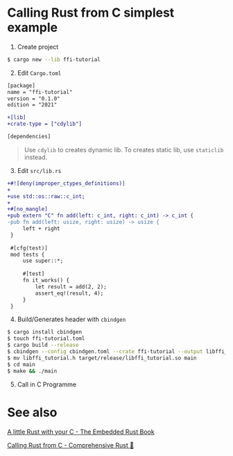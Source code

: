 # Calling Rust from C simplest example

1. Create project

```bash
$ cargo new --lib ffi-tutorial
```

2. Edit `Cargo.toml`

```diff
[package]
name = "ffi-tutorial"
version = "0.1.0"
edition = "2021"

+[lib]
+crate-type = ["cdylib"]

[dependencies]
```

> Use `cdylib` to creates dynamic lib.
> To creates static lib, use `staticlib` instead.


3. Edit `src/lib.rs`

```diff
+#![deny(improper_ctypes_definitions)]
+
+use std::os::raw::c_int;
+
+#[no_mangle]
+pub extern "C" fn add(left: c_int, right: c_int) -> c_int {
-pub fn add(left: usize, right: usize) -> usize {
     left + right
 }
 
 #[cfg(test)]
 mod tests {
     use super::*;
 
     #[test]
     fn it_works() {
         let result = add(2, 2);
         assert_eq!(result, 4);
     }
 }
```

4. Build/Generates header with `cbindgen`

```bash
$ cargo install cbindgen
$ touch ffi-tutorial.toml
$ cargo build --release
$ cbindgen --config cbindgen.toml --crate ffi-tutorial --output libffi_tutorial.h --lang c
$ mv libffi_tutorial.h target/release/libffi_tutorial.so main
$ cd main
$ make && ./main
```

5. Call in C Programme


# See also

[A little Rust with your C - The Embedded Rust Book](https://docs.rust-embedded.org/book/interoperability/rust-with-c.html)

[Calling Rust from C - Comprehensive Rust 🦀](https://google.github.io/comprehensive-rust/android/interoperability/with-c/rust.html)